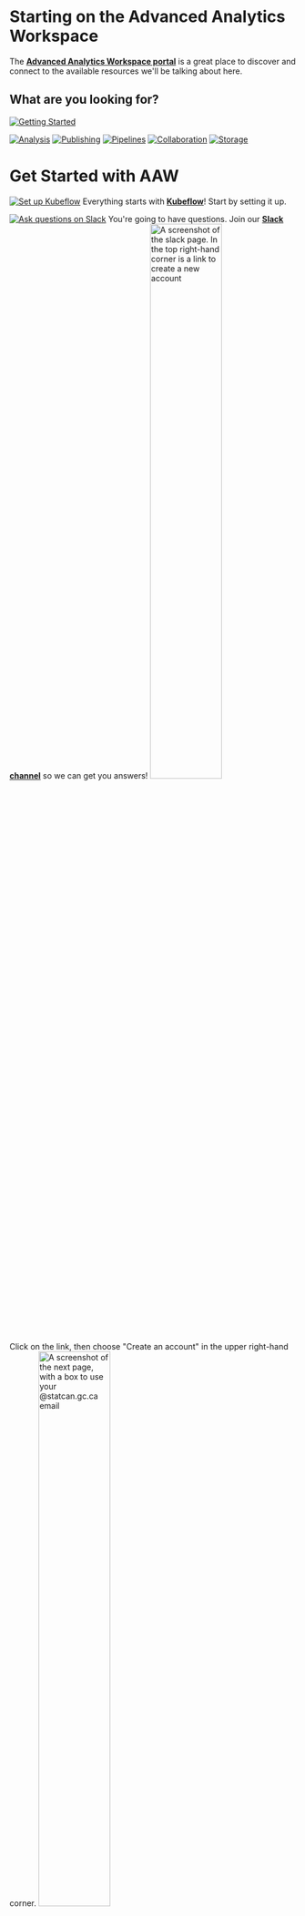 # Starting on the Advanced Analytics Workspace

The
**[Advanced Analytics Workspace portal](https://analytics-platform.statcan.gc.ca/)**
is a great place to discover and connect to the available resources we'll be
talking about here.

## What are you looking for?

[![Getting Started](images/GettingStarted.PNG)](#get-started-with-aaw)

[![Analysis](images/Analysis.PNG)](#experiments)
[![Publishing](images/Publishing.PNG)](#publishing)
[![Pipelines](images/Pipelines.PNG)](#pipelines)
[![Collaboration](images/Collaboration.PNG)](#collaboration)
[![Storage](images/Storage.PNG)](#storage)

# Get Started with AAW

[![Set up Kubeflow](images/Kubeflow.PNG)](1-Experiments/Kubeflow/) Everything
starts with **[Kubeflow](1-Experiments/Kubeflow/)**! Start by setting it up.

[![Ask questions on Slack](images/Slack.PNG)](https://statcan-aaw.slack.com/)
You're going to have questions. Join our
**[Slack channel](https://statcan-aaw.slack.com/)** so we can get you answers!
<img src="images/SlackAAW.PNG" alt="A screenshot of the slack page. In the top right-hand corner is a link to create a new account" width="50%">

Click on the link, then choose "Create an account" in the upper right-hand
corner.
<img src="images/SlackAAW2.PNG" alt="A screenshot of the next page, with a box to use your @statcan.gc.ca email" width="50%">

Use your @statcan.gc.ca email address so that you will be automatically approved.

# Experiments

## Process data using `R`, `Python`, or `Julia`

[![R, Python, or Julia in Jupyter notebooks](images/Jupyter.PNG)](1-Experiments/Jupyter.md)
Once you have Kubeflow set up, use
**[Jupyter Notebooks](1-Experiments/Jupyter.md)** to create and share documents
that contain live code, equations, or visualizations.
![Jupyter Notebooks](images/jupyter_in_action.png)

## Process data using 'R' or 'Python'

[![R or Python in R Studio](images/RStudio.PNG)](1-Experiments/RStudio.md)
**[R Studio](1-Experiments/RStudio.md)** gives you an integrated development
environment for R and Python. Use the r-studio-cpu image to get an R Studio
environment.

## Run a virtual desktop

[![Virtual Desktop](images/VirtualDesktop.PNG)](1-Experiments/Remote-Desktop.md)
You can run a full Ubuntu desktop, with typical applications, right inside your
browser, using [**ML Workspaces**](1-Experiments/Remote-Desktop.md)

# Publishing

## Build and publish an interactive dashboard

[![InteractiveDashboard](images/InteractiveDashboard.PNG)](/2-Publishing/R-Shiny/)
Use **[R-Shiny](/2-Publishing/R-Shiny/)** to build interactive web apps straight
from R. You can deploy your R-Shiny dashboard by submitting a pull request to
our [R-Dashboards GitHub repository](https://github.com/StatCan/R-dashboards).
![R Shiny Server](images/readme/shiny_ui.png)

**[Dash](/2-Publishing/Dash/)** is a data visualization tool that lets you build
an interactive GUI around your data analysis code.

## Explore your data

[![Explore your data](images/ExploreData.PNG)](/2-Publishing/Datasette/) Use
**[Datasette](/2-Publishing/Datasette/)** , an instant JSON API for your SQLite
databases. Run SQL queries in a more interactive way!

# Pipelines

## Build and schedule data/analysis pipelines

[![Build Piplines](images/BuildPipelines.PNG)](/3-Pipelines/Kubeflow-Pipelines/)
**[Kubeflow Pipelines](/3-Pipelines/Kubeflow-Pipelines/)** allows you to set up
pipelines. Each pipeline encapsulates analytical workflows, and can be shared,
reused, and scheduled.
![Kubeflow Pipelines](images/readme/kubeflow_pipeline.png)

[![Integrate with PaaS](images/IntegratePaaS.PNG)]()

## Integrate with Platform as a Service (PaaS) offerings

We can integrate with many Platform as a Service (PaaS) offerings, like
Databricks or AzureML.

# Collaboration

There are many ways collaborate on the platform. Which is best for your
situation depends on what you're sharing and how many people you want to share
with. See the [Collaboration Overview](4-Collaboration/Overview.md) for details.

Content to be shared breaks roughly into **Data**, **Code**, or **Compute
Environments** (e.g.: sharing the same virtual machines) and who you want to
share it with (**No one**, **My Team**, or **Everyone**). This leads to the
following table of options

|             |           **Private**            |                  **Team**                  |  **StatCan**  |
| :---------: | :------------------------------: | :----------------------------------------: | :-----------: |
|  **Code**   | GitLab/GitHub or personal folder |        GitLab/GitHub or team folder        | GitLab/GitHub |
|  **Data**   |    Personal folder or bucket     | Team folder or bucket, or shared namespace | Shared Bucket |
| **Compute** |        Personal namespace        |              Shared namespace              |      N/A      |

<!-- prettier-ignore -->
??? question "What is the difference between a bucket and a folder?"
    Buckets are like Network Storage. See the [Storage section](#storage) section for more discussion of the differences between these two ideas.

Sharing code, disks, and workspaces (e.g.: two people sharing the same virtual
machine) is described in more detail in the
[Collaboration](4-Collaboration/Overview.md) section. Sharing data through
buckets is described in more detail in the **[Azure Blob Storage](./5-Storage/AzureBlobStorage.md)**
section.

# Storage

The platform provides several types of storage:

- Disk (also called Volumes on the Notebook Server creation screen)
- Containers (Blob Storage)
- Data Lakes (coming soon)

Depending on your use case, either disk or bucket may be most suitable. Our
[storage overview](./5-Storage/Overview.md) will help you compare them.

## Disks

[![Disks](images/Disks.PNG)](Storage.md/) **[Disks](./5-Storage/Disks.md)** are
added to your notebook server by adding Data Volumes.

